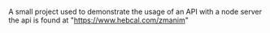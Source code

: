A small project used to demonstrate the usage of an API with a node server 
the api is found at "https://www.hebcal.com/zmanim"
